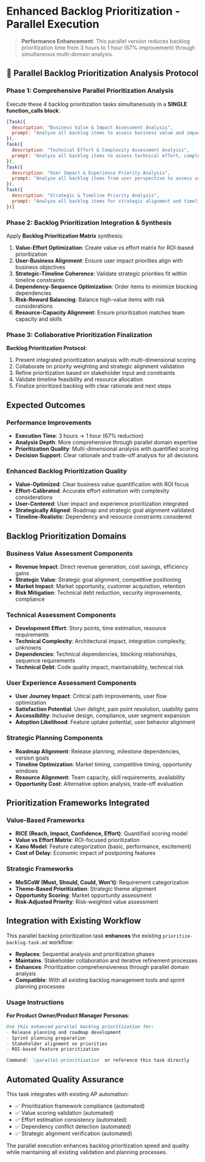 # Enhanced Backlog Prioritization - Parallel Execution

> **Performance Enhancement**: This parallel version reduces backlog prioritization time from 3 hours to 1 hour (67% improvement) through simultaneous multi-domain analysis.

## 🚀 Parallel Backlog Prioritization Analysis Protocol

### Phase 1: Comprehensive Parallel Prioritization Analysis

Execute these 4 backlog prioritization tasks simultaneously in a **SINGLE function_calls block**:

```javascript
[Task({
  description: "Business Value & Impact Assessment Analysis",
  prompt: "Analyze all backlog items to assess business value and impact across multiple dimensions. Generate: revenue impact analysis, customer value assessment, strategic alignment evaluation, market opportunity scoring, competitive advantage analysis, risk mitigation value, cost of delay calculation, and business criticality ranking. Create comprehensive business value matrix with quantified impact scores for all backlog items."
}),
Task({
  description: "Technical Effort & Complexity Assessment Analysis",
  prompt: "Analyze all backlog items to assess technical effort, complexity, and implementation considerations. Generate: development effort estimation, technical complexity scoring, dependency analysis, technical risk assessment, architecture impact evaluation, testing effort estimation, deployment complexity analysis, and maintenance overhead assessment. Create technical effort matrix with detailed complexity and effort scoring."
}),
Task({
  description: "User Impact & Experience Priority Analysis",
  prompt: "Analyze all backlog items from user perspective to assess user impact and experience priorities. Generate: user journey impact analysis, user satisfaction potential, usability improvement assessment, accessibility impact evaluation, user adoption likelihood, user retention impact, user feedback alignment, and user segment priority mapping. Create user impact priority matrix with experience-focused scoring."
}),
Task({
  description: "Strategic & Timeline Priority Analysis",
  prompt: "Analyze all backlog items for strategic alignment and timeline considerations. Generate: strategic goal alignment assessment, roadmap fit analysis, dependency timeline mapping, release window optimization, market timing considerations, resource availability alignment, skill requirement assessment, and opportunity cost analysis. Create strategic priority framework with timeline optimization recommendations."
})]
```

### Phase 2: Backlog Prioritization Integration & Synthesis

Apply **Backlog Prioritization Matrix** synthesis:

1. **Value-Effort Optimization**: Create value vs effort matrix for ROI-based prioritization
2. **User-Business Alignment**: Ensure user impact priorities align with business objectives
3. **Strategic-Timeline Coherence**: Validate strategic priorities fit within timeline constraints
4. **Dependency-Sequence Optimization**: Order items to minimize blocking dependencies
5. **Risk-Reward Balancing**: Balance high-value items with risk considerations
6. **Resource-Capacity Alignment**: Ensure prioritization matches team capacity and skills

### Phase 3: Collaborative Prioritization Finalization

**Backlog Prioritization Protocol**:
1. Present integrated prioritization analysis with multi-dimensional scoring
2. Collaborate on priority weighting and strategic alignment validation
3. Refine prioritization based on stakeholder input and constraints
4. Validate timeline feasibility and resource allocation
5. Finalize prioritized backlog with clear rationale and next steps

## Expected Outcomes

### Performance Improvements
- **Execution Time**: 3 hours → 1 hour (67% reduction)
- **Analysis Depth**: More comprehensive through parallel domain expertise
- **Prioritization Quality**: Multi-dimensional analysis with quantified scoring
- **Decision Support**: Clear rationale and trade-off analysis for all decisions

### Enhanced Backlog Prioritization Quality
- **Value-Optimized**: Clear business value quantification with ROI focus
- **Effort-Calibrated**: Accurate effort estimation with complexity considerations
- **User-Centered**: User impact and experience prioritization integrated
- **Strategically Aligned**: Roadmap and strategic goal alignment validated
- **Timeline-Realistic**: Dependency and resource constraints considered

## Backlog Prioritization Domains

### Business Value Assessment Components
- **Revenue Impact**: Direct revenue generation, cost savings, efficiency gains
- **Strategic Value**: Strategic goal alignment, competitive positioning
- **Market Impact**: Market opportunity, customer acquisition, retention
- **Risk Mitigation**: Technical debt reduction, security improvements, compliance

### Technical Assessment Components
- **Development Effort**: Story points, time estimation, resource requirements
- **Technical Complexity**: Architectural impact, integration complexity, unknowns
- **Dependencies**: Technical dependencies, blocking relationships, sequence requirements
- **Technical Debt**: Code quality impact, maintainability, technical risk

### User Experience Assessment Components
- **User Journey Impact**: Critical path improvements, user flow optimization
- **Satisfaction Potential**: User delight, pain point resolution, usability gains
- **Accessibility**: Inclusive design, compliance, user segment expansion
- **Adoption Likelihood**: Feature uptake potential, user behavior alignment

### Strategic Planning Components
- **Roadmap Alignment**: Release planning, milestone dependencies, version goals
- **Timeline Optimization**: Market timing, competitive timing, opportunity windows
- **Resource Alignment**: Team capacity, skill requirements, availability
- **Opportunity Cost**: Alternative option analysis, trade-off evaluation

## Prioritization Frameworks Integrated

### Value-Based Frameworks
- **RICE (Reach, Impact, Confidence, Effort)**: Quantified scoring model
- **Value vs Effort Matrix**: ROI-focused prioritization
- **Kano Model**: Feature categorization (basic, performance, excitement)
- **Cost of Delay**: Economic impact of postponing features

### Strategic Frameworks
- **MoSCoW (Must, Should, Could, Won't)**: Requirement categorization
- **Theme-Based Prioritization**: Strategic theme alignment
- **Opportunity Scoring**: Market opportunity assessment
- **Risk-Adjusted Priority**: Risk-weighted value assessment

## Integration with Existing Workflow

This parallel backlog prioritization task **enhances** the existing `prioritize-backlog-task.md` workflow:

- **Replaces**: Sequential analysis and prioritization phases
- **Maintains**: Stakeholder collaboration and iterative refinement processes
- **Enhances**: Prioritization comprehensiveness through parallel domain analysis
- **Compatible**: With all existing backlog management tools and sprint planning processes

### Usage Instructions

**For Product Owner/Product Manager Personas**:
```markdown
Use this enhanced parallel backlog prioritization for:
- Release planning and roadmap development
- Sprint planning preparation
- Stakeholder alignment on priorities
- ROI-based feature prioritization

Command: `/parallel-prioritization` or reference this task directly
```

## Automated Quality Assurance

This task integrates with existing AP automation:
- ✅ Prioritization framework compliance (automated)
- ✅ Value scoring validation (automated)
- ✅ Effort estimation consistency (automated)
- ✅ Dependency conflict detection (automated)
- ✅ Strategic alignment verification (automated)

The parallel execution enhances backlog prioritization speed and quality while maintaining all existing validation and planning processes.